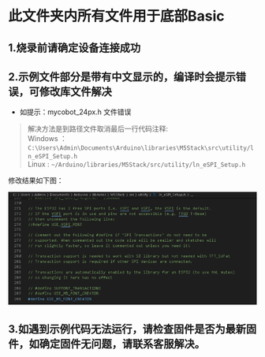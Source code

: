 # 此文件夹内所有文件用于底部Basic

## 1.烧录前请确定设备连接成功

## 2.示例文件部分是带有中文显示的，编译时会提示错误，可修改库文件解决
* 如提示：mycobot_24px.h 文件错误

> 解决方法是到路径文件取消最后一行代码注释:   
> Windows ： `C:\Users\Admin\Documents\Arduino\libraries\M5Stack\src\utility/ln_eSPI_Setup.h`  
> Linux  :  `~/Arduino/libraries/M5Stack/src/utility/ln_eSPI_Setup.h`  

修改结果如下图：

![示例代码](../res/font.png)<br>


## 3.如遇到示例代码无法运行，请检查固件是否为最新固件，如确定固件无问题，请联系客服解决。